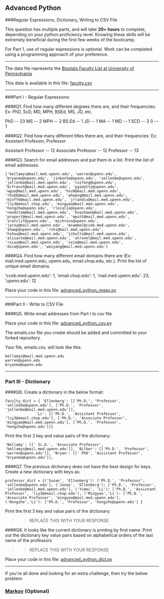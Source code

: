 ## Advanced Python    

###Regular Expressions, Dictionary, Writing to CSV File  

This question has multiple parts, and will take **20+ hours** to complete, depending on your python proficiency level.  Knowing these skills will be extremely beneficial during the first few weeks of the bootcamp.

For Part 1, use of regular expressions is optional.  Work can be completed using a programming approach of your preference. 

---

The data file represents the [Biostats Faculty List at University of Pennsylvania](http://www.med.upenn.edu/cceb/biostat/faculty.shtml)

This data is available in this file:  [faculty.csv](python/faculty.csv)

--- 

###Part I - Regular Expressions  


####Q1. Find how many different degrees there are, and their frequencies: Ex:  PhD, ScD, MD, MPH, BSEd, MS, JD, etc.

PhD -- 23
MS -- 2
MPH -- 2
BS.Ed -- 1
JD -- 1
MA -- 1
MD -- 1
SCD -- 3
0 -- 1


####Q2. Find how many different titles there are, and their frequencies:  Ex:  Assistant Professor, Professor

Assistant Professor -- 12
Associate Professor -- 12
Professor -- 13


####Q3. Search for email addresses and put them in a list.  Print the list of email addresses.

`['bellamys@mail.med.upenn.edu', 'warren@upenn.edu', 'bryanma@upenn.edu', 'jinboche@upenn.edu', 'sellenbe@upenn.edu', 'jellenbe@mail.med.upenn.edu', 'ruifeng@upenn.edu', 'bcfrench@mail.med.upenn.edu', 'pgimotty@upenn.edu', 'wguo@mail.med.upenn.edu', 'hsu9@mail.med.upenn.edu', 'rhubb@mail.med.upenn.edu', 'whwang@mail.med.upenn.edu', 'mjoffe@mail.med.upenn.edu', 'jrlandis@mail.med.upenn.edu', 'liy3@email.chop.edu', 'mingyao@mail.med.upenn.edu', 'hongzhe@upenn.edu', 'rlocalio@upenn.edu', 'nanditam@mail.med.upenn.edu', 'knashawn@mail.med.upenn.edu', 'propert@mail.med.upenn.edu', 'mputt@mail.med.upenn.edu', 'sratclif@upenn.edu', 'michross@upenn.edu', 'jaroy@mail.med.upenn.edu', 'msammel@cceb.med.upenn.edu', 'shawp@upenn.edu', 'rshi@mail.med.upenn.edu', 'hshou@mail.med.upenn.edu', 'jshults@mail.med.upenn.edu', 'alisaste@mail.med.upenn.edu', 'atroxel@mail.med.upenn.edu', 'rxiao@mail.med.upenn.edu', 'sxie@mail.med.upenn.edu', 'dxie@upenn.edu', 'weiyang@mail.med.upenn.edu']`


####Q4. Find how many different email domains there are (Ex:  mail.med.upenn.edu, upenn.edu, email.chop.edu, etc.).  Print the list of unique email domains.

'cceb.med.upenn.edu': 1,
 'email.chop.edu': 1,
 'mail.med.upenn.edu': 23,
 'upenn.edu': 12

Place your code in this file: [advanced_python_regex.py](python/advanced_python_regex.py)

---

###Part II - Write to CSV File

####Q5.  Write email addresses from Part I to csv file

Place your code in this file: [advanced_python_csv.py](python/advanced_python_csv.py)

The emails.csv file you create should be added and committed to your forked repository.

Your file, emails.csv, will look like this:
```
bellamys@mail.med.upenn.edu
warren@upenn.edu
bryanma@upenn.edu
```

---

### Part III - Dictionary

####Q6.  Create a dictionary in the below format:
```
faculty_dict = { 'Ellenberg': [['Ph.D.', 'Professor', 'sellenbe@upenn.edu'], ['Ph.D.', 'Professor', 'jellenbe@mail.med.upenn.edu']],
              'Li': [['Ph.D.', 'Assistant Professor', 'liy3@email.chop.edu'], ['Ph.D.', 'Associate Professor', 'mingyao@mail.med.upenn.edu'], ['Ph.D.', 'Professor', 'hongzhe@upenn.edu']]}
```
Print the first 3 key and value pairs of the dictionary:

`'Bellamy': [[' Sc.D.', 'Associate Professor', 'bellamys@mail.med.upenn.edu']],
 'Bilker': [['Ph.D.', 'Professor', 'warren@upenn.edu']],
 'Bryan': [[' PhD', 'Assistant Professor', 'bryanma@upenn.edu']],`

####Q7.  The previous dictionary does not have the best design for keys.  Create a new dictionary with keys as:

```
professor_dict = {('Susan', 'Ellenberg'): ['Ph.D.', 'Professor', 'sellenbe@upenn.edu'], ('Jonas', 'Ellenberg'): ['Ph.D.', 'Professor', 'jellenbe@mail.med.upenn.edu'], ('Yimei', 'Li'): ['Ph.D.', 'Assistant Professor', 'liy3@email.chop.edu'], ('Mingyao','Li'): ['Ph.D.', 'Associate Professor', 'mingyao@mail.med.upenn.edu'], ('Hongzhe','Li'): ['Ph.D.', 'Professor', 'hongzhe@upenn.edu'] }
```

Print the first 3 key and value pairs of the dictionary:

>> REPLACE THIS WITH YOUR RESPONSE

####Q8.  It looks like the current dictionary is printing by first name.  Print out the dictionary key value pairs based on alphabetical orders of the last name of the professors

>> REPLACE THIS WITH YOUR RESPONSE

Place your code in this file: [advanced_python_dict.py](python/advanced_python_dict.py)

--- 

If you're all done and looking for an extra challenge, then try the below problem:  

### [Markov](python/markov.py) (Optional)

